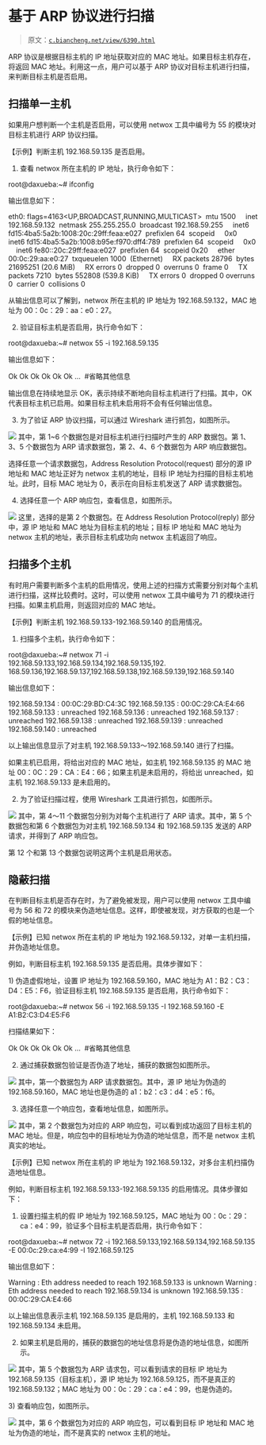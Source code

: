 # 基于 ARP 协议进行扫描

> 原文：[`c.biancheng.net/view/6390.html`](http://c.biancheng.net/view/6390.html)

ARP 协议是根据目标主机的 IP 地址获取对应的 MAC 地址。如果目标主机存在，将返回 MAC 地址。利用这一点，用户可以基于 ARP 协议对目标主机进行扫描，来判断目标主机是否启用。

## 扫描单一主机

如果用户想判断一个主机是否启用，可以使用 netwox 工具中编号为 55 的模块对目标主机进行 ARP 协议扫描。

【示例】判断主机 192.168.59.135 是否启用。

1) 查看 netwox 所在主机的 IP 地址，执行命令如下：

root@daxueba:~# ifconfig

输出信息如下：

eth0: flags=4163<UP,BROADCAST,RUNNING,MULTICAST>  mtu 1500
    inet 192.168.59.132  netmask 255.255.255.0  broadcast 192.168.59.255
    inet6 fd15:4ba5:5a2b:1008:20c:29ff:feaa:e027  prefixlen 64  scopeid
    0x0<global>
    inet6 fd15:4ba5:5a2b:1008:b95e:f970:dff4:789  prefixlen 64  scopeid
    0x0<global>
    inet6 fe80::20c:29ff:feaa:e027  prefixlen 64  scopeid 0x20<link>
    ether 00:0c:29:aa:e0:27  txqueuelen 1000  (Ethernet)
    RX packets 28796  bytes 21695251 (20.6 MiB)
    RX errors 0  dropped 0  overruns 0  frame 0
    TX packets 7210  bytes 552808 (539.8 KiB)
    TX errors 0  dropped 0 overruns 0  carrier 0  collisions 0

从输出信息可以了解到，netwox 所在主机的 IP 地址为 192.168.59.132，MAC 地址为 00：0c：29：aa：e0：27。

2) 验证目标主机是否启用，执行命令如下：

root@daxueba:~# netwox 55 -i 192.168.59.135

输出信息如下：

Ok
Ok
Ok
Ok
Ok
Ok
…  #省略其他信息

输出信息在持续地显示 OK，表示持续不断地向目标主机进行了扫描。其中，OK 代表目标主机已启用。如果目标主机未启用将不会有任何输出信息。

3) 为了验证 ARP 协议扫描，可以通过 Wireshark 进行抓包，如图所示。

![](img/3cdc540a060116e47b6e5f935774eefa.png)
其中，第 1~6 个数据包是对目标主机进行扫描时产生的 ARP 数据包。第 1、3、5 个数据包为 ARP 请求数据包，第 2、4、6 个数据包为 ARP 响应数据包。

选择任意一个请求数据包，Address Resolution Protocol(request) 部分的源 IP 地址和 MAC 地址正好为 netwox 主机的地址，目标 IP 地址为扫描的目标主机地址。此时，目标 MAC 地址为 0，表示在向目标主机发送了 ARP 请求数据包。

4) 选择任意一个 ARP 响应包，查看信息，如图所示。

![](img/9f208725e02c0587f6395ce806b6a347.png)
这里，选择的是第 2 个数据包。在 Address Resolution Protocol(reply) 部分中，源 IP 地址和 MAC 地址为目标主机的地址；目标 IP 地址和 MAC 地址为 netwox 主机的地址，表示目标主机成功向 netwox 主机返回了响应。

## 扫描多个主机

有时用户需要判断多个主机的启用情况，使用上述的扫描方式需要分别对每个主机进行扫描，这样比较费时。这时，可以使用 netwox 工具中编号为 71 的模块进行扫描。如果主机启用，则返回对应的 MAC 地址。

【示例】判断主机 192.168.59.133-192.168.59.140 的启用情况。

1) 扫描多个主机，执行命令如下：

root@daxueba:~# netwox 71 -i 192.168.59.133,192.168.59.134,192.168.59.135,192\. 168.59.136,192.168.59.137,192.168.59.138,192.168.59.139,192.168.59.140

输出信息如下：

192.168.59.134 : 00:0C:29:BD:C4:3C
192.168.59.135 : 00:0C:29:CA:E4:66
192.168.59.133 : unreached
192.168.59.136 : unreached
192.168.59.137 : unreached
192.168.59.138 : unreached
192.168.59.139 : unreached
192.168.59.140 : unreached

以上输出信息显示了对主机 192.168.59.133～192.168.59.140 进行了扫描。

如果主机已启用，将给出对应的 MAC 地址，如主机 192.168.59.135 的 MAC 地址 00：0C：29：CA：E4：66；如果主机是未启用的，将给出 unreached，如主机 192.168.59.133 是未启用的。

2) 为了验证扫描过程，使用 Wireshark 工具进行抓包，如图所示。

![](img/903f6214853228b4acb562e822c0e610.png)
其中，第 4～11 个数据包分别为对每个主机进行了 ARP 请求。其中，第 5 个数据包和第 6 个数据包为对主机 192.168.59.134 和 192.168.59.135 发送的 ARP 请求，并得到了 ARP 响应包。

第 12 个和第 13 个数据包说明这两个主机是启用状态。

## 隐蔽扫描

在判断目标主机是否存在时，为了避免被发现，用户可以使用 netwox 工具中编号为 56 和 72 的模块来伪造地址信息。这样，即使被发现，对方获取的也是一个假的地址信息。

【示例】已知 netwox 所在主机的 IP 地址为 192.168.59.132，对单一主机扫描，并伪造地址信息。

例如，判断目标主机 192.168.59.135 是否启用。具体步骤如下：

1) 伪造虚假地址，设置 IP 地址为 192.168.59.160，MAC 地址为 A1：B2：C3：D4：E5：F6，验证目标主机 192.168.59.135 是否启用，执行命令如下：

root@daxueba:~# netwox 56 -i 192.168.59.135 -I 192.168.59.160 -E A1:B2:C3:D4:E5:F6

扫描结果如下：

Ok
Ok
Ok
Ok
Ok
Ok
…  #省略其他信息

2) 通过捕获数据包验证是否伪造了地址，捕获的数据包如图所示。

![](img/7612642bd257bb0bf07e74938c22b530.png)
其中，第一个数据包为 ARP 请求数据包。其中，源 IP 地址为伪造的 192.168.59.160，MAC 地址也是伪造的 a1：b2：c3：d4：e5：f6。

3) 选择任意一个响应包，查看地址信息，如图所示。

![](img/db4bdf168e62989e74e7c6243a67c54a.png)
其中，第 2 个数据包为对应的 ARP 响应包，可以看到成功返回了目标主机的 MAC 地址。但是，响应包中的目标地址为伪造的地址信息，而不是 netwox 主机真实的地址。

【示例】已知 netwox 所在主机的 IP 地址为 192.168.59.132，对多台主机扫描伪造地址信息。

例如，判断目标主机 192.168.59.133-192.168.59.135 的启用情况。具体步骤如下：

1) 设置扫描主机的假 IP 地址为 192.168.59.125，MAC 地址为 00：0c：29：ca：e4：99，验证多个目标主机是否启用，执行命令如下：

root@daxueba:~# netwox 72 -i 192.168.59.133,192.168.59.134,192.168.59.135
-E 00:0c:29:ca:e4:99 -I 192.168.59.125

输出信息如下：

Warning : Eth address needed to reach 192.168.59.133 is unknown
Warning : Eth address needed to reach 192.168.59.134 is unknown
192.168.59.135 : 00:0C:29:CA:E4:66

以上输出信息表示主机 192.168.59.135 是启用的，主机 192.168.59.133 和 192.168.59.134 未启用。

2) 如果主机是启用的，捕获的数据包的地址信息将是伪造的地址信息，如图所示。

![](img/20ff76a3fe13d52886fd5b3434ec2230.png)
其中，第 5 个数据包为 ARP 请求包，可以看到请求的目标 IP 地址为 192.168.59.135（目标主机），源 IP 地址为 192.168.59.125，而不是真正的 192.168.59.132；MAC 地址为 00：0c：29：ca：e4：99，也是伪造的。

3) 查看响应包，如图所示。

![](img/3a471b2c96800e049f8e1e9f36601ab3.png)
其中，第 6 个数据包为对应的 ARP 响应包，可以看到目标 IP 地址和 MAC 地址为伪造的地址，而不是真实的 netwox 主机的地址。